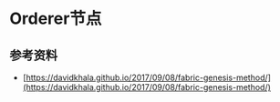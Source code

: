# Orderer节点

## 参考资料

* [https://davidkhala.github.io/2017/09/08/fabric-genesis-method/](https://davidkhala.github.io/2017/09/08/fabric-genesis-method/)

